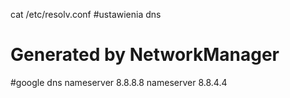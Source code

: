 cat /etc/resolv.conf #ustawienia dns

# Generated by NetworkManager


#google dns
nameserver 8.8.8.8
nameserver 8.8.4.4


